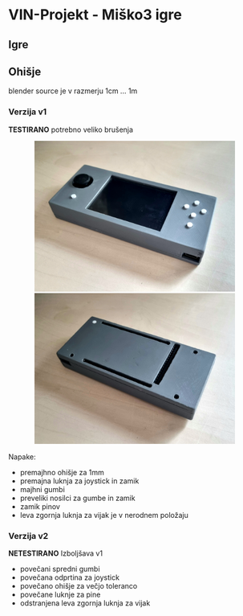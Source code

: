 # VIN-Projekt - Miško3 igre
## Igre

## Ohišje
blender source je v razmerju 1cm ... 1m

### Verzija v1
**TESTIRANO** potrebno veliko brušenja
<div align="center" style="flex-wrap: wrap;">
  <img src="case/v1_front.png" width="400" alt="Zgornja stran">
   <img src="case/v1_back.png" width="400" alt="Zadnja stran">
</div>

Napake:
- premajhno ohišje za 1mm
- premajna luknja za joystick in zamik
- majhni gumbi
- preveliki nosilci za gumbe in zamik
- zamik pinov
- leva zgornja luknja za vijak je v nerodnem položaju
### Verzija v2
**NETESTIRANO** Izboljšava v1
- povečani spredni gumbi
- povečana odprtina za joystick
- povečano ohišje za večjo toleranco 
- povečane luknje za pine
- odstranjena leva zgornja luknja za vijak
